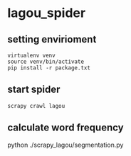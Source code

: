 # lagou_spider

## setting envirioment
```
virtualenv venv
source venv/bin/activate
pip install -r package.txt
```

## start spider
`scrapy crawl lagou`


## calculate word frequency
python ./scrapy_lagou/segmentation.py
